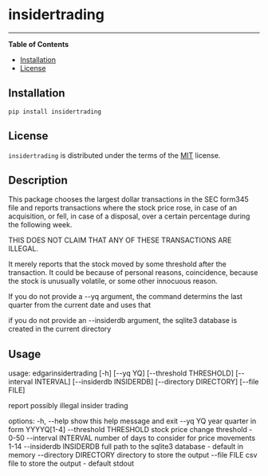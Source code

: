 # insidertrading

-----

**Table of Contents**

- [Installation](#installation)
- [License](#license)

## Installation

```console
pip install insidertrading
```

## License

`insidertrading` is distributed under the terms of the [MIT](https://spdx.org/licenses/MIT.html) license.

## Description

This package chooses the largest dollar transactions in the SEC form345
file and reports transactions where the stock price rose, in case of an
acquisition, or fell, in case of a disposal, over a certain percentage
during the following week.

THIS DOES NOT CLAIM THAT ANY OF THESE TRANSACTIONS ARE ILLEGAL.

It merely reports that the stock moved by some threshold after the
transaction. It could be because of personal reasons, coincidence,
because the stock is unusually volatile, or some other innocuous reason.

If you do not provide a --yq argument, the command determins the last
quarter from the current date and uses that

if you do not provide an --insiderdb argument, the sqlite3 database is
created in the current directory

## Usage

usage: edgarinsidertrading [-h] [--yq YQ] [--threshold THRESHOLD]
                           [--interval INTERVAL] [--insiderdb INSIDERDB]
                           [--directory DIRECTORY] [--file FILE]

report possibly illegal insider trading

options:
  -h, --help            show this help message and exit
  --yq YQ               year quarter in form YYYYQ[1-4]
  --threshold THRESHOLD
                        stock price change threshold - 0-50
  --interval INTERVAL   number of days to consider for price movements 1-14
  --insiderdb INSIDERDB
                        full path to the sqlite3 database - default in memory
  --directory DIRECTORY
                        directory to store the output
  --file FILE           csv file to store the output - default stdout
